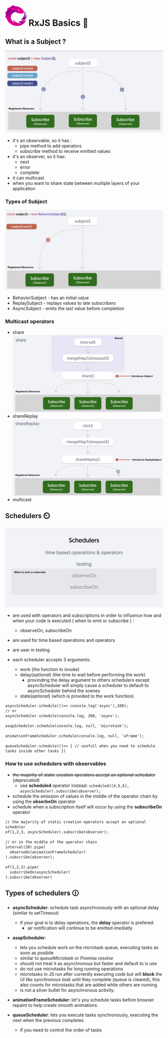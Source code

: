 # ![rxjs](/image/rxjs.svg) RxJS Basics :star_struck:

## What is a Subject ?

![subject](/image/multicasting/subject_multicast.png)

- it's an observable, so it has :
    - pipe method to add operators
    - subscribe method to receive emitted values
- it's an observer, so it has: 
    - next
    - error
    - complete
- it can multicast
- when you want to share state between multiple layers of your application

### Types of Subject

![behaviorSubject](/image/multicasting/behaviorSubject.png)

- BehaviorSubject - has an initial value
- ReplaySubject - replays values to late subscribers
- AsyncSubject - emits the last value before completion

### Multicast operators
- share
![share](/image/multicasting/share_operator.png)
- shareReplay
![shareReplay](/image/multicasting/shareReplay_operator.png)
- multicast

## Schedulers :timer_clock:

![schedulers](/image/schedulers/schedulers.png)
    

- are used with operators and subscriptions in order to influence how and when your code is executed ( when to emit or subscribe ) :
    - observeOn, subscribeOn
- are used for time based operations and operators
- are user in testing

- each scheduler accepts 3 arguments:
    - work (the function to invoke)
    - delay(*optional*) (the time to wait before performing the work)
        - provinding the delay argument to others schedulers except asyncScheduler will simply cause a scheduler to default to asyncScheduler behind the scenes
    - state(*optional*) (which is provided to the work function)
    
```
asyncScheduler.schedule(()=> console.log('async'),200);
// or
asyncScheduler.schedule(console.log, 200, 'async');

asapScheduler.schedule(console.log, null, 'microtask');

animationFrameScheduler.schedule(console.log, null, 'aframe');

queueScheduler.schedule(()=> { // usefull when you need to schedule tasks inside other tasks })
```

### How to use schedulers with observables

- ~~the majority of static creation operators accept an optional scheduler~~ (*deprecated*)
    - use **scheduled** operator instead:
    ``` scheduled([4,5,6], asyncScheduler).subscribe(observer); ```
- schedule the emission of values in the middle of the operator chain by using the **obserbeOn** operator
- schedule when a subscription itself will occur by using the **subscribeOn** operator
```
// the majority of static creation operators accept an optional scheduler
of(1,2,3, asyncScheduler).subscribe(observer);

// or in the middle of the operator chain
interval(20).pipe(
  observeOn(animationFrameScheduler)
).subscribe(observer);

of(1,2,3).pipe(
  subscribeOn(asyncScheduler)
).subscribe(observer)
```

## Types of schedulers :clock1230:

- **asyncScheduler**: schedule task asynchronously with an optional delay (similar to setTimeout)
    - if your goal is to delay operations, the **delay** operator is prefered:
        - air notification will continue to be emitted imediatly


- **asapScheduler**: 
    - lets you schedule work on the microtask queue, executing tasks as soon as posibile
    - similar to *queueMicrotask* or *Promise.resolve*
    - should not treat it as asynchronous but faster and default to is use
    - do not use microtasks for long running operations
    - microtasks in JS run after currently executing code but will **block** *the UI like synchronous task* until they complete (queue is cleared), this also counts for microtasks that are added while others are running
    - is not a silver bullet for asynchronous activity.

- **animationFrameScheduler**: let's you schedule tasks before browser repaint to help create smooth animations

- **queueScheduler**: lets you execute tasks synchronously, executing the next when the previous completes
    - if you need to control the order of tasks